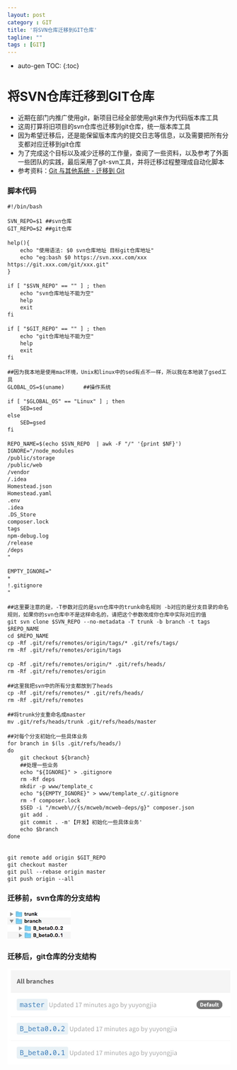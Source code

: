 ```yaml
---
layout: post
category : GIT
title: '将SVN仓库迁移到GIT仓库'
tagline: ""
tags : [GIT]
---
```

* auto-gen TOC:
{:toc}

# 将SVN仓库迁移到GIT仓库
* 近期在部门内推广使用git，新项目已经全部使用git来作为代码版本库工具
* 这周打算将旧项目的svn仓库也迁移到git仓库，统一版本库工具
* 因为希望迁移后，还是能保留版本库内的提交日志等信息，以及需要把所有分支都对应迁移到git仓库
* 为了完成这个目标以及减少迁移的工作量，查阅了一些资料，以及参考了外面一些团队的实践，最后采用了git-svn工具，并将迁移过程整理成自动化脚本
* 参考资料：[Git 与其他系统 - 迁移到 Git](https://git-scm.com/book/zh/v2/Git-%E4%B8%8E%E5%85%B6%E4%BB%96%E7%B3%BB%E7%BB%9F-%E8%BF%81%E7%A7%BB%E5%88%B0-Git)

### 脚本代码

```
#!/bin/bash

SVN_REPO=$1 ##svn仓库
GIT_REPO=$2 ##git仓库

help(){
    echo "使用语法: $0 svn仓库地址 目标git仓库地址"
    echo "eg:bash $0 https://svn.xxx.com/xxx https://git.xxx.com/git/xxx.git"
}

if [ "$SVN_REPO" == "" ] ; then
    echo "svn仓库地址不能为空"
    help
    exit
fi

if [ "$GIT_REPO" == "" ] ; then
    echo "git仓库地址不能为空"
    help
    exit
fi

##因为我本地是使用mac环境，Unix和linux中的sed有点不一样，所以我在本地装了gsed工具
GLOBAL_OS=$(uname)      ##操作系统

if [ "$GLOBAL_OS" == "Linux" ] ; then
    SED=sed
else
    SED=gsed
fi

REPO_NAME=$(echo $SVN_REPO  | awk -F "/" '{print $NF}')
IGNORE="/node_modules
/public/storage
/public/web
/vendor
/.idea
Homestead.json
Homestead.yaml
.env
.idea
.DS_Store
composer.lock
tags
npm-debug.log
/release
/deps
"

EMPTY_IGNORE="
*
!.gitignore
"

##这里要注意的是，-T参数对应的是svn仓库中的trunk命名规则 -b对应的是分支目录的命名规则，如果你的svn仓库中不是这样命名的，请把这个参数改成你仓库中实际对应的值
git svn clone $SVN_REPO --no-metadata -T trunk -b branch -t tags $REPO_NAME
cd $REPO_NAME
cp -Rf .git/refs/remotes/origin/tags/* .git/refs/tags/
rm -Rf .git/refs/remotes/origin/tags

cp -Rf .git/refs/remotes/origin/* .git/refs/heads/
rm -Rf .git/refs/remotes/origin

##这里我把svn中的所有分支都放到了heads
cp -Rf .git/refs/remotes/* .git/refs/heads/
rm -Rf .git/refs/remotes

##将trunk分支重命名成master
mv .git/refs/heads/trunk .git/refs/heads/master

##对每个分支初始化一些具体业务
for branch in $(ls .git/refs/heads/)
do
    git checkout ${branch}
    ##处理一些业务
    echo "${IGNORE}" > .gitignore
    rm -Rf deps
    mkdir -p www/template_c
    echo "${EMPTY_IGNORE}" > www/template_c/.gitignore
    rm -f composer.lock
    $SED -i "/mcweb\//{s/mcweb/mcweb-deps/g}" composer.json
    git add .
    git commit . -m'【开发】初始化一些具体业务'
    echo $branch
done


git remote add origin $GIT_REPO
git checkout master
git pull --rebase origin master
git push origin --all

```

### 迁移前，svn仓库的分支结构
![](/images/post/14930268442268.jpg)
### 迁移后，git仓库的分支结构
![](/images/post/14930269454241.jpg)


